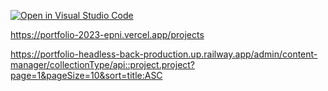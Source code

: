 [![Open in Visual Studio Code](https://classroom.github.com/assets/open-in-vscode-c66648af7eb3fe8bc4f294546bfd86ef473780cde1dea487d3c4ff354943c9ae.svg)](https://classroom.github.com/online_ide?assignment_repo_id=10360506&assignment_repo_type=AssignmentRepo)

https://portfolio-2023-epni.vercel.app/projects 

https://portfolio-headless-back-production.up.railway.app/admin/content-manager/collectionType/api::project.project?page=1&pageSize=10&sort=title:ASC 